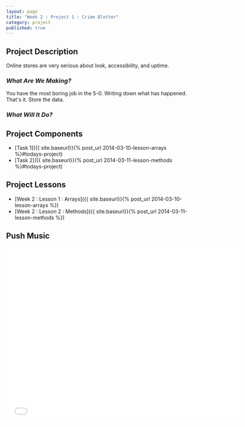 ```yaml
---
layout: page
title: "Week 2 : Project 1 : Crime Blotter"
category: project
published: true
---
```


## Project Description

Online stores are very serious about look, accessibility, and uptime.

### _What Are We Making?_

You have the most boring job in the 5-0.  Writing down what has happened.  That's it.  Store the data.

### _What Will It Do?_

## Project Components

* [Task 1]({{ site.baseurl}}{% post_url 2014-03-10-lesson-arrays %}#todays-project)
* [Task 2]({{ site.baseurl}}{% post_url 2014-03-11-lesson-methods %}#todays-project)

## Project Lessons

* [Week 2 : Lesson 1 : Arrays]({{ site.baseurl}}{% post_url 2014-03-10-lesson-arrays %})
* [Week 2 : Lesson 2 : Methods]({{ site.baseurl}}{% post_url 2014-03-11-lesson-methods %})

## Push Music

<iframe width="640" height="480" src="//www.youtube.com/embed/17lkdqoLt44" frameborder="0" allowfullscreen></iframe>